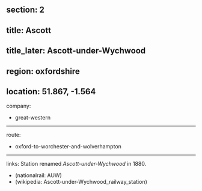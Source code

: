 section: 2
----
title: Ascott
----
title_later: Ascott-under-Wychwood
----
region: oxfordshire
----
location: 51.867, -1.564
----
company:
- great-western
----
route:
- oxford-to-worchester-and-wolverhampton
----
links:
Station renamed *Ascott-under-Wychwood* in 1880.
- (nationalrail: AUW)
- (wikipedia: Ascott-under-Wychwood_railway_station)
